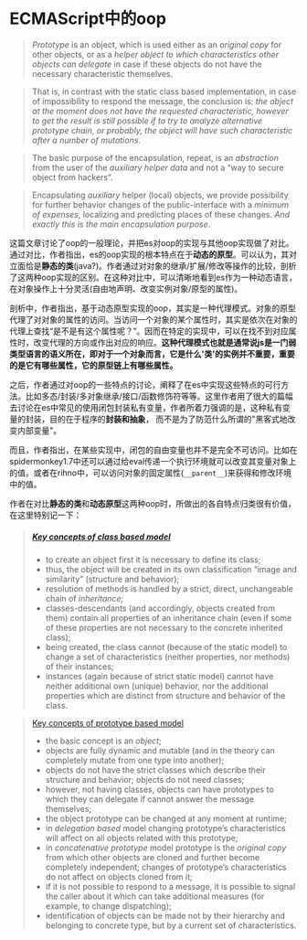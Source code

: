 # ECMAScript中的oop

> *Prototype* is an object, which is used either as an *original copy* for other objects, or as a *helper object to which characteristics other objects can delegate* in case if these objects do not have the necessary characteristic themselves.

> That is, in contrast with the static class based implementation, in case of impossibility to respond the message, the conclusion is: *the object at the moment does not have the requested characteristic, however to get the result is still possible if to try to analyze alternative prototype chain, or probably, the object will have such characteristic after a number of mutations*.

> The basic purpose of the encapsulation, repeat, is an *abstraction* from the user of the *auxiliary helper data* and not a “way to secure object from hackers”. 

> Encapsulating *auxiliary* helper (local) objects, we provide possibility for further behavior changes of the public-interface with a *minimum of expenses*, localizing and predicting places of these changes. *And exactly this is the main encapsulation purpose*.





这篇文章讨论了oop的一般理论，并把es对oop的实现与其他oop实现做了对比。通过对比，作者指出，es的oop实现的根本特点在于**动态的原型**。可以认为，其对立面恰是**静态的类**(java?)。作者通过对对象的继承/扩展/修改等操作的比较，剖析了这两种oop实现的区别。在这种对比中，可以清晰地看到es作为一种动态语言，在对象操作上十分灵活(自由地声明、改变实例对象/原型的属性)。

剖析中，作者指出，基于动态原型实现的oop，其实是一种代理模式。对象的原型代理了对对象的属性的访问。当访问一个对象的某个属性时，其实是依次在对象的代理上查找“是不是有这个属性呢？”。因而在特定的实现中，可以在找不到对应属性时，改变代理的方向或作出对应的响应。**这种代理模式也就是通常说js是一门弱类型语言的语义所在，即对于一个对象而言，它是什么'类'的实例并不重要，重要的是它有哪些属性，它的原型链上有哪些属性。**

之后，作者通过对oop的一些特点的讨论，阐释了在es中实现这些特点的可行方法。比如多态/封装/多对象继承/接口/函数修饰符等等。这里作者用了很大的篇幅去讨论在es中常见的使用闭包封装私有变量，作者所着力强调的是，这种私有变量的封装，目的在于程序的**封装和抽象**， 而不是为了防范什么所谓的"黑客式地改变内部变量"。

而且，作者指出，在某些实现中，闭包的自由变量也并不是完全不可访问。比如在spidermonkey1.7中还可以通过给eval传递一个执行环境就可以改变其变量对象上的值。或者在rihno中，可以访问对象的固定属性(`__parent__`)来获得和修改环境中的值。

作者在对比**静态的类**和**动态原型**这两种oop时，所做出的各自特点归类很有价值，在这里特别记一下：

> ##### [Key concepts of class based model](http://dmitrysoshnikov.com/ecmascript/chapter-7-1-oop-general-theory/#key-concepts-of-class-based-model)
>
> - to create an object first it is necessary to define its class;
> - thus, the object will be created in its own classification “image and similarity” (structure and behavior);
> - resolution of methods is handled by a strict, direct, unchangeable chain of *inheritance*;
> - classes-descendants (and accordingly, objects created from them) contain all properties of an inheritance chain (even if some of these properties are not necessary to the concrete inherited class);
> - being created, the class cannot (because of the static model) to change a set of characteristics (neither properties, nor methods) of their instances;
> - instances (again because of strict static model) cannot have neither additional own (unique) behavior, nor the additional properties which are distinct from structure and behavior of the class.

> [Key concepts of prototype based model](http://dmitrysoshnikov.com/ecmascript/chapter-7-1-oop-general-theory/#key-concepts-of-prototype-based-model)
>
> - the basic concept is an *object*;
> - objects are fully dynamic and mutable (and in the theory can completely mutate from one type into another);
> - objects do not have the strict classes which describe their structure and behavior; objects do not need classes;
> - however, not having classes, objects can have prototypes to which they can delegate if cannot answer the message themselves;
> - the object prototype can be changed at any moment at runtime;
> - in *delegation based* model changing prototype’s characteristics will affect on all objects related with this prototype;
> - in *concatenative prototype* model prototype is the *original copy* from which other objects are cloned and further become completely independent; changes of prototype’s characteristics do not affect on objects cloned from it;
> - if it is not possible to respond to a message, it is possible to signal the caller about it which can take additional measures (for example, to change dispatching);
> - identification of objects can be made not by their hierarchy and belonging to concrete type, but by a current set of characteristics.
